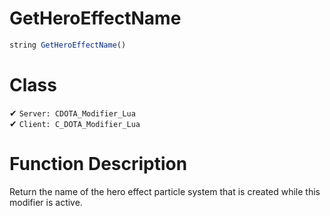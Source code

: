 # GetHeroEffectName
```js	
string GetHeroEffectName()
```
# Class
✔ `Server: CDOTA_Modifier_Lua`  
✔ `Client: C_DOTA_Modifier_Lua`  

# Function Description
Return the name of the hero effect particle system that is created while this modifier is active.
